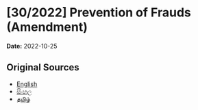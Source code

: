 # [30/2022] Prevention of Frauds (Amendment)

**Date:** 2022-10-25

## Original Sources

- [English](https://documents.gov.lk/view/acts/2022/10/30-2022_E.pdf)
- [සිංහල](https://documents.gov.lk/view/acts/2022/10/30-2022_S.pdf)
- [தமிழ்](https://documents.gov.lk/view/acts/2022/10/30-2022_T.pdf)
